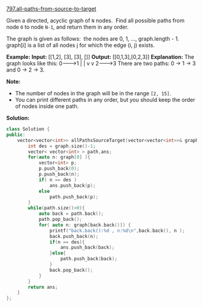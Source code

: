 [797.all-paths-from-source-to-target](https://leetcode.com/problems/all-paths-from-source-to-target/)  

Given a directed, acyclic graph of `N` nodes.  Find all possible paths from node `0` to node `N-1`, and return them in any order.

The graph is given as follows:  the nodes are 0, 1, ..., graph.length - 1.  graph\[i\] is a list of all nodes j for which the edge (i, j) exists.

**Example:**
**Input:** \[\[1,2\], \[3\], \[3\], \[\]\] 
**Output:** \[\[0,1,3\],\[0,2,3\]\] 
**Explanation:** The graph looks like this:
0--->1
|    |
v    v
2--->3
There are two paths: 0 -> 1 -> 3 and 0 -> 2 -> 3.

**Note:**

*   The number of nodes in the graph will be in the range `[2, 15]`.
*   You can print different paths in any order, but you should keep the order of nodes inside one path.  



**Solution:**  

```cpp
class Solution {
public:
    vector<vector<int>> allPathsSourceTarget(vector<vector<int>>& graph) {
        int des = graph.size()-1;
        vector< vector<int> > path,ans;
        for(auto n: graph[0] ){
            vector<int> p;
            p.push_back(0);
            p.push_back(n);
            if( n == des )
                ans.push_back(p);
            else
                path.push_back(p);
        }
        while(path.size()>0){
            auto back = path.back();
            path.pop_back();
            for( auto n: graph[back.back()]) {
                printf("back.back():%d , n:%d\n",back.back(), n );
                back.push_back(n);
                if(n == des){
                    ans.push_back(back);
                }else{
                    path.push_back(back);
                }
                back.pop_back();
            }
        }
        return ans;
    }
};
```
      